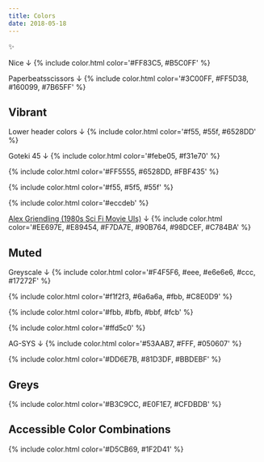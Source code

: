 ```yaml
---
title: Colors
date: 2018-05-18
---
```


✨

Nice ↓
{% include color.html color='#FF83C5, #B5C0FF' %}

Paperbeatsscissors ↓
{% include color.html color='#3C00FF, #FF5D38, #160099, #7B65FF' %}

## Vibrant

Lower header colors ↓
{% include color.html color='#f55, #55f, #6528DD' %}

Goteki 45 ↓
{% include color.html color='#febe05, #f31e70' %}

{% include color.html color='#FF5555, #6528DD, #FBF435' %}

{% include color.html color='#f55, #5f5, #55f' %}

{% include color.html color='#eccdeb' %}

[Alex Griendling (1980s Sci Fi Movie UIs)](https://twitter.com/alexgriendling/status/1055167173776289792) ↓
{% include color.html color='#EE697E, #E89454, #F7DA7E, #90B764, #98DCEF, #C784BA' %}

## Muted

Greyscale ↓
{% include color.html color='#F4F5F6, #eee, #e6e6e6, #ccc, #17272F' %}

{% include color.html color='#f1f2f3, #6a6a6a, #fbb, #C8E0D9' %}

{% include color.html color='#fbb, #bfb, #bbf, #fcb' %}

{% include color.html color='#ffd5c0' %}

AG-SYS ↓
{% include color.html color='#53AAB7, #FFF, #050607' %}

{% include color.html color='#DD6E7B, #81D3DF, #BBDEBF' %}

## Greys

{% include color.html color='#B3C9CC, #E0F1E7, #CFDBDB' %}

## Accessible Color Combinations

{% include color.html color='#D5CB69, #1F2D41' %}